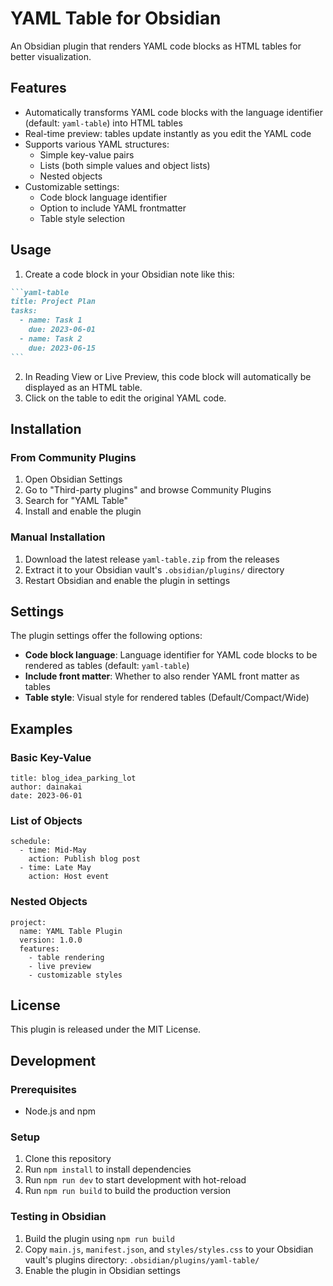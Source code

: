 # YAML Table for Obsidian

An Obsidian plugin that renders YAML code blocks as HTML tables for better visualization.

## Features

- Automatically transforms YAML code blocks with the language identifier (default: `yaml-table`) into HTML tables
- Real-time preview: tables update instantly as you edit the YAML code
- Supports various YAML structures:
  - Simple key-value pairs
  - Lists (both simple values and object lists)
  - Nested objects
- Customizable settings:
  - Code block language identifier
  - Option to include YAML frontmatter
  - Table style selection

## Usage

1. Create a code block in your Obsidian note like this:

````markdown
```yaml-table
title: Project Plan
tasks:
  - name: Task 1
    due: 2023-06-01
  - name: Task 2
    due: 2023-06-15
```
````

2. In Reading View or Live Preview, this code block will automatically be displayed as an HTML table.
3. Click on the table to edit the original YAML code.

## Installation

### From Community Plugins
1. Open Obsidian Settings
2. Go to "Third-party plugins" and browse Community Plugins
3. Search for "YAML Table"
4. Install and enable the plugin

### Manual Installation
1. Download the latest release `yaml-table.zip` from the releases
2. Extract it to your Obsidian vault's `.obsidian/plugins/` directory
3. Restart Obsidian and enable the plugin in settings

## Settings

The plugin settings offer the following options:

- **Code block language**: Language identifier for YAML code blocks to be rendered as tables (default: `yaml-table`)
- **Include front matter**: Whether to also render YAML front matter as tables
- **Table style**: Visual style for rendered tables (Default/Compact/Wide)

## Examples

### Basic Key-Value

```yaml-table
title: blog_idea_parking_lot
author: dainakai
date: 2023-06-01
```

### List of Objects

```yaml-table
schedule:
  - time: Mid-May
    action: Publish blog post
  - time: Late May
    action: Host event
```

### Nested Objects

```yaml-table
project:
  name: YAML Table Plugin
  version: 1.0.0
  features:
    - table rendering
    - live preview
    - customizable styles
```

## License

This plugin is released under the MIT License.

## Development

### Prerequisites
- Node.js and npm

### Setup
1. Clone this repository
2. Run `npm install` to install dependencies
3. Run `npm run dev` to start development with hot-reload
4. Run `npm run build` to build the production version

### Testing in Obsidian
1. Build the plugin using `npm run build`
2. Copy `main.js`, `manifest.json`, and `styles/styles.css` to your Obsidian vault's plugins directory:
   `.obsidian/plugins/yaml-table/`
3. Enable the plugin in Obsidian settings